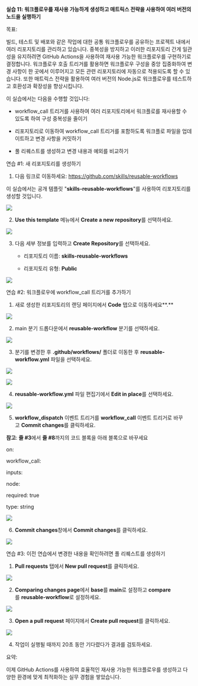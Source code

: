 **실습 11: 워크플로우를 재사용 가능하게 생성하고 매트릭스 전략을
사용하여 여러 버전의 노드을 실행하기**

목표:

빌드, 테스트 및 배포와 같은 작업에 대한 공통 워크플로우를 공유하는
프로젝트 내에서 여러 리포지토리를 관리하고 있습니다. 중복성을 방지하고
이러한 리포지토리 간게 일관성을 유지하려면 GitHub Actions을 사용하여
재사용 가능한 워크플로우를 구현하기로 결정합니다. 워크플로우 호출
트리거를 활용하면 워크플로우 구성을 중앙 집중화하여 변경 사항이 한
곳에서 이루어지고 모든 관련 리포지토리에 자동으로 적용되도록 할 수
있습니다. 또한 매트릭스 전략을 활용하여 여러 버전의 Node.js로
워크플로우를 테스트하고 호환성과 확장성을 향상시킵니다.

이 실습에서는 다음을 수행할 것입니다:

- workflow_call 트리거를 사용하여 여러 리포지토리에서 워크플로를
  재사용할 수 있도록 하여 구성 중복성을 줄이기

- 리포지토리로 이동하여 workflow_call 트리거를 포함하도록 워크플로
  파일을 업데이트하고 변경 사항을 커밋하기

- 풀 리퀘스트를 생성하고 변경 내용과 예외를 비교하기

연습 \#1: 새 리포지토리를 생성하기

1.  다음 링크로 이동하세요: https://github.com/skills/reusable-workflows

이 실습에서는 공개 템플릿 "**skills-reusable-workflows**"를 사용하여
리포지토리를 생성할 것입니다.

![](./media/image1.jpeg)

2.  **Use this template** 메뉴에서 **Create a new repository**를
    선택하세요.

![](./media/image2.jpeg)

3.  다음 세부 정보를 입력하고 **Create Repository**를 선택하세요.

    - 리포지토리 이름: **skills-reusable-workflows**

    - 리포지토리 유형: **Public**

![](./media/image3.jpeg)

연습 \#2: 워크플로우에 workflow_call 트리거를 추가하기

1.  새로 생성한 리포지토리의 랜딩 페이지에서 **Code** 탭으로
    이동하세요\*\*.\*\*

![](./media/image4.jpeg)

2.  main 분기 드롭다운에서 **reusable-workflow** 분기를 선택하세요.

![](./media/image5.jpeg)

3.  분기를 변경한 후 **.github/workflows/** 폴더로 이동한 후
    **reusable-workflow.yml** 파일을 선택하세요.

![](./media/image6.jpeg)

![](./media/image7.jpeg)

4.  **reusable-workflow.yml** 파일 편집기에서 **Edit in place**를
    선택하세요.

![](./media/image8.jpeg)

5.  **workflow_dispatch** 이벤트 트리거를 **workflow_call** 이벤트
    트리거로 바꾸고 **Commit changes**를 클릭하세요.

**참고**: **줄 \#3**에서 **줄 \#8**까지의 코드 블록을 아래 블록으로
바꾸세요

on:

workflow_call:

inputs:

node:

required: true

type: string

![](./media/image9.jpeg)

6.  **Commit changes**창에서 **Commit changes**를 클릭하세요.

![](./media/image10.jpeg)

연습 \#3: 이전 연습에서 변경한 내용을 확인하려면 풀 리퀘스트를 생성하기

1.  **Pull requests** 탭에서 **New pull request**를 클릭하세요.

![](./media/image11.jpeg)

2.  **Comparing changes page**에서 **base**를 **main**로
    설정하고 **compare**를 **reusable-workflow**로 설정하세요.

![](./media/image12.jpeg)

3.  **Open a pull request** 페이지에서 **Create pull request**를
    클릭하세요.

![](./media/image13.jpeg)

4.  작업이 실행될 때까지 20초 동안 기다렸다가 결과를 검토하세요.

요약:

이제 GitHub Actions를 사용하여 효율적인 재사용 가능한 워크플로우를
생성하고 다양한 환경에 맞게 최적화하는 실무 경험을 쌓았습니다.
